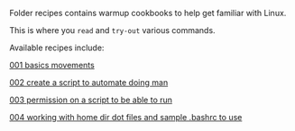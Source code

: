 Folder recipes contains warmup cookbooks to help
get familiar with Linux.

This is where you `read` and `try-out` various commands.

Available recipes include:

[001 basics movements](./001_basics_movements/001a_details_a.md)

[002 create a script to automate doing man](./002_create_a_script_to_automate_doing_man/002a_create_a_script_to_automate.md)

[003 permission on a script to be able to run](003_permission_on_a_script_to_be_able_to_run/README.md)

[004 working with home dir dot files and sample .bashrc to use](./004_working_with_home_dir_dot_files/004a_working_with_home_dir_dot_files.md)

